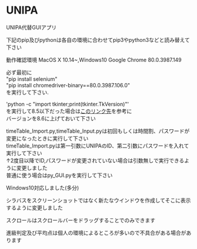 # UNIPA
UNIPA代替GUIアプリ

下記のpip及びpythonは各自の環境に合わせてpip3やpython3などと読み替えて下さい

動作確認環境 MacOS X 10.14~,Windows10
Google Chrome 80.0.3987.149

必ず最初に  
"pip install selenium"  
"pip install chromedriver-binary==80.0.3987.106.0"  
を実行して下さい.

'python -c "import tkinter;print(tkinter.TkVersion)"'  
を実行して8.5以下だった場合は[このリンク先](https://qiita.com/person0/items/4a8d4bf490510e8f71ab)を参考に  
バージョンを8.6に上げておいて下さい

timeTable_Import.py,timeTable_Input.pyは初回もしくは時間割、パスワードが変更になったときに実行して下さい  
timeTable_Import.pyは第一引数にUNIPAのID、第二引数にパスワードを入れて実行して下さい  
↑2度目以降でID,パスワードが変更されていない場合は引数無しで実行できるように変更しました  
普通に使う場合はpy_GUI.pyを実行して下さい

Windows10対応しました(多分)

シラバスをスクリーンショットではなく新たなウインドウを作成してそこに表示するように変更しました

スクロールはスクロールバーをドラッグすることでのみできます

進級判定及び平均点は個人の環境によるところが多いので不具合がある場合があります
